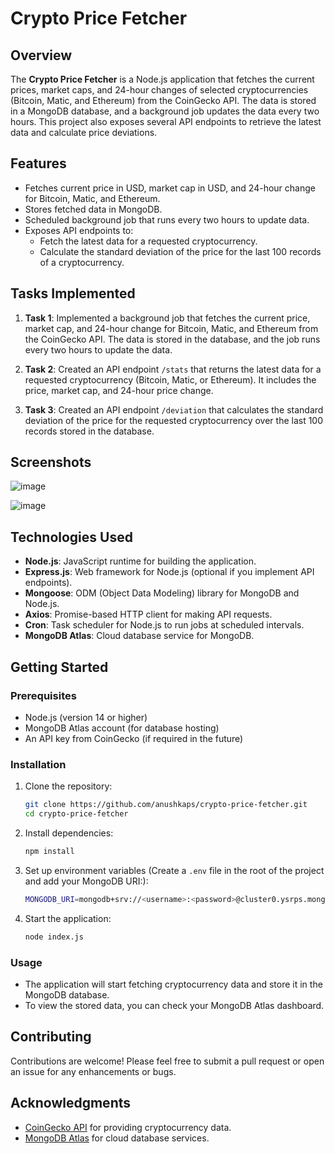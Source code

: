# Crypto Price Fetcher

## Overview
The **Crypto Price Fetcher** is a Node.js application that fetches the current prices, market caps, and 24-hour changes of selected cryptocurrencies (Bitcoin, Matic, and Ethereum) from the CoinGecko API. The data is stored in a MongoDB database, and a background job updates the data every two hours. This project also exposes several API endpoints to retrieve the latest data and calculate price deviations.

## Features
- Fetches current price in USD, market cap in USD, and 24-hour change for Bitcoin, Matic, and Ethereum.
- Stores fetched data in MongoDB.
- Scheduled background job that runs every two hours to update data.
- Exposes API endpoints to:
  - Fetch the latest data for a requested cryptocurrency.
  - Calculate the standard deviation of the price for the last 100 records of a cryptocurrency.

## Tasks Implemented
1. **Task 1**: Implemented a background job that fetches the current price, market cap, and 24-hour change for Bitcoin, Matic, and Ethereum from the CoinGecko API. The data is stored in the database, and the job runs every two hours to update the data.
   
2. **Task 2**: Created an API endpoint `/stats` that returns the latest data for a requested cryptocurrency (Bitcoin, Matic, or Ethereum). It includes the price, market cap, and 24-hour price change.

3. **Task 3**: Created an API endpoint `/deviation` that calculates the standard deviation of the price for the requested cryptocurrency over the last 100 records stored in the database.

## Screenshots
![image](https://github.com/user-attachments/assets/5fece495-d3e5-4870-bd0d-9bbf68a6fcbf)

![image](https://github.com/user-attachments/assets/f27dc41e-1422-42a9-951d-5a081de6eebe)



## Technologies Used
- **Node.js**: JavaScript runtime for building the application.
- **Express.js**: Web framework for Node.js (optional if you implement API endpoints).
- **Mongoose**: ODM (Object Data Modeling) library for MongoDB and Node.js.
- **Axios**: Promise-based HTTP client for making API requests.
- **Cron**: Task scheduler for Node.js to run jobs at scheduled intervals.
- **MongoDB Atlas**: Cloud database service for MongoDB.

## Getting Started

### Prerequisites
- Node.js (version 14 or higher)
- MongoDB Atlas account (for database hosting)
- An API key from CoinGecko (if required in the future)

### Installation
1. Clone the repository:
   ```bash
   git clone https://github.com/anushkaps/crypto-price-fetcher.git
   cd crypto-price-fetcher
   ```

2. Install dependencies:
   ```bash
   npm install
   ```

3. Set up environment variables (Create a `.env` file in the root of the project and add your MongoDB URI:):
   ```bash
   MONGODB_URI=mongodb+srv://<username>:<password>@cluster0.ysrps.mongodb.net/Crypto-API?retryWrites=true&w=majority
   ```

4. Start the application:
   ```bash
   node index.js
   ```

### Usage
- The application will start fetching cryptocurrency data and store it in the MongoDB database.
- To view the stored data, you can check your MongoDB Atlas dashboard.

## Contributing
Contributions are welcome! Please feel free to submit a pull request or open an issue for any enhancements or bugs.

## Acknowledgments
- [CoinGecko API](https://coingecko.com/en/api) for providing cryptocurrency data.
- [MongoDB Atlas](https://www.mongodb.com/cloud/atlas) for cloud database services.
